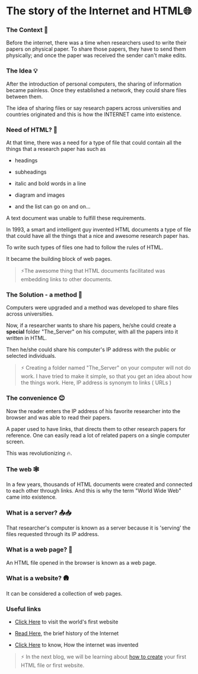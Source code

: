 # The story of the Internet and HTML🌐

### The Context 🧭

Before the internet, there was a time when researchers used to write their papers on physical paper. To share those papers, they have to send them physically; and once the paper was received the sender can't make edits.

### The Idea 💡

After the introduction of personal computers, the sharing of information became painless. Once they established a network, they could share files between them.

The idea of sharing files or say research papers across universities and countries originated and this is how the INTERNET came into existence.

### Need of HTML? 🤔

At that time, there was a need for a type of file that could contain all the things that a research paper has such as

* headings
    
* subheadings
    
* italic and bold words in a line
    
* diagram and images
    
* and the list can go on and on...
    

A text document was unable to fulfill these requirements.

In 1993, a smart and intelligent guy invented HTML documents a type of file that could have all the things that a nice and awesome research paper has.

To write such types of files one had to follow the rules of HTML.

It became the building block of web pages.

> ⚡The awesome thing that HTML documents facilitated was embedding links to other documents.

### The Solution - a method 🔎

Computers were upgraded and a method was developed to share files across universities.

Now, if a researcher wants to share his papers, he/she could create a **special** folder "The\_Server" on his computer, with all the papers into it written in HTML.

Then he/she could share his computer's IP address with the public or selected individuals.

> ⚡ Creating a folder named "The\_Server" on your computer will not do work. I have tried to make it simple, so that you get an idea about how the things work. Here, IP address is synonym to links ( URLs )

### The convenience 😊

Now the reader enters the IP address of his favorite researcher into the browser and was able to read their papers.

A paper used to have links, that directs them to other research papers for reference. One can easily read a lot of related papers on a single computer screen.

This was revolutionizing 🔥.

### The web 🕸️

In a few years, thousands of HTML documents were created and connected to each other through links. And this is why the term "World Wide Web" came into existence.

### What is a server? 📤📥

That researcher's computer is known as a server because it is 'serving' the files requested through its IP address.

### What is a web page? 📜

An HTML file opened in the browser is known as a web page.

### What is a website? 🛖

It can be considered a collection of web pages.

### Useful links

* [Click Here](http://info.cern.ch/hypertext/WWW/TheProject.html) to visit the world's first website
    
* [Read Here](https://www.usg.edu/galileo/skills/unit07/internet07_02.phtml#:~:text=The%20Internet%20started%20in%20the,government%20researchers%20to%20share%20information.), the brief history of the Internet
    
* [Click Here](https://www.theguardian.com/technology/2016/jul/15/how-the-internet-was-invented-1976-arpa-kahn-cerf) to know, How the internet was invented
    

> ⚡ In the next blog, we will be learning about [how to create](https://webdessentials.hashnode.dev/how-to-html) your first HTML file or first website.